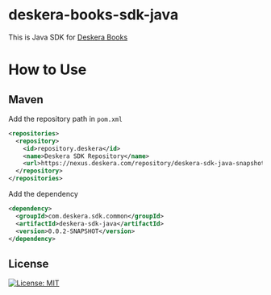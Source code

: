 # deskera-books-sdk-java

This is Java SDK for [Deskera Books](https://www.deskera.com/books/)

# How to Use

## Maven

Add the repository path in `pom.xml`

```xml
<repositories>
  <repository>
    <id>repository.deskera</id>
    <name>Deskera SDK Repository</name>
    <url>https://nexus.deskera.com/repository/deskera-sdk-java-snapshot/</url>
  </repository>
</repositories>
```

Add the dependency
```xml
<dependency>
  <groupId>com.deskera.sdk.common</groupId>
  <artifactId>deskera-sdk-java</artifactId>
  <version>0.0.2-SNAPSHOT</version>
</dependency>
```

## License

[![License: MIT](https://img.shields.io/badge/License-MIT-green.svg)](https://github.com/Deskera/deskera-books-sdk-java/raw/master/LICENSE)
